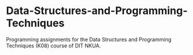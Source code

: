 # Data-Structures-and-Programming-Techniques
Programming assignments for the Data Structures and Programming Techniques (K08) course of DIT NKUA.
